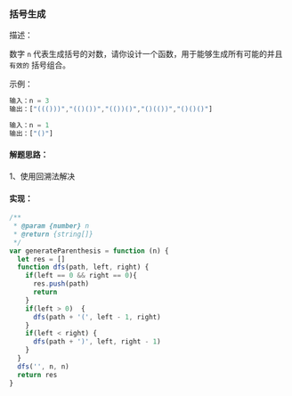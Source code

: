 ### 括号生成

描述：

数字 `n` 代表生成括号的对数，请你设计一个函数，用于能够生成所有可能的并且 `有效的` 括号组合。

示例：

```js
输入：n = 3
输出：["((()))","(()())","(())()","()(())","()()()"]
```

```js
输入：n = 1
输出：["()"]
```

#### 解题思路：

1、使用回溯法解决


#### 实现：

```js
/**
 * @param {number} n
 * @return {string[]}
 */
var generateParenthesis = function (n) {
  let res = []
  function dfs(path, left, right) {
    if(left == 0 && right == 0){
      res.push(path)
      return 
    }
    if(left > 0)  {
      dfs(path + '(', left - 1, right)
    }
    if(left < right) {
      dfs(path + ')', left, right - 1)
    }
  }
  dfs('', n, n)
  return res
}
```